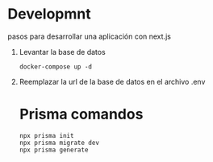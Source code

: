 # Developmnt

pasos para desarrollar una aplicación con next.js

1. Levantar la base de datos
   ```
   docker-compose up -d
   ```
2. Reemplazar la url de la base de datos en el archivo .env


   # Prisma comandos

   ```
   npx prisma init
   npx prisma migrate dev
   npx prisma generate
   ```
